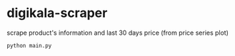 # digikala-scraper
scrape product's information and last 30 days price (from price series plot)


```
python main.py
```
